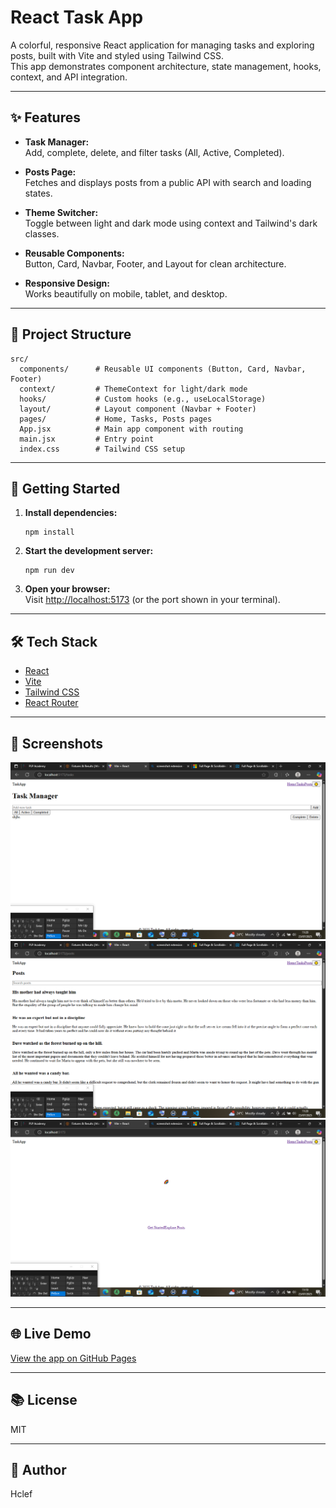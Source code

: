 # React Task App

A colorful, responsive React application for managing tasks and exploring posts, built with Vite and styled using Tailwind CSS.  
This app demonstrates component architecture, state management, hooks, context, and API integration.

---

## ✨ Features

- **Task Manager:**  
  Add, complete, delete, and filter tasks (All, Active, Completed).

- **Posts Page:**  
  Fetches and displays posts from a public API with search and loading states.

- **Theme Switcher:**  
  Toggle between light and dark mode using context and Tailwind's dark classes.

- **Reusable Components:**  
  Button, Card, Navbar, Footer, and Layout for clean architecture.

- **Responsive Design:**  
  Works beautifully on mobile, tablet, and desktop.

---

## 📁 Project Structure

```
src/
  components/      # Reusable UI components (Button, Card, Navbar, Footer)
  context/         # ThemeContext for light/dark mode
  hooks/           # Custom hooks (e.g., useLocalStorage)
  layout/          # Layout component (Navbar + Footer)
  pages/           # Home, Tasks, Posts pages
  App.jsx          # Main app component with routing
  main.jsx         # Entry point
  index.css        # Tailwind CSS setup
```

---

## 🚀 Getting Started

1. **Install dependencies:**

   ```
   npm install
   ```

2. **Start the development server:**

   ```
   npm run dev
   ```

3. **Open your browser:**  
   Visit [http://localhost:5173](http://localhost:5173) (or the port shown in your terminal).

---

## 🛠️ Tech Stack

- [React](https://react.dev/)
- [Vite](https://vitejs.dev/)
- [Tailwind CSS](https://tailwindcss.com/)
- [React Router](https://reactrouter.com/)

---

## 📸 Screenshots

![Home Page](<Screenshot (3).png>)
![Tasks Page](<Screenshot (4).png>)
![Posts Page](<Screenshot (2).png>)

---

## 🌐 Live Demo

[View the app on GitHub Pages](https://plp-mern-stack-development.github.io/week-3-react-js-assignment-HeltonClef/)

---

## 📚 License

MIT

---

## 👤 Author

Hclef
